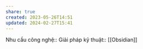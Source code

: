 ```yaml
---
share: true
created: 2023-05-26T14:51
updated: 2024-02-27T15:41
---
```

Nhu cầu công nghệ:: 
Giải pháp kỹ thuật:: [[Obsidian]]